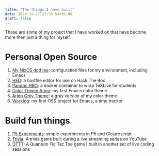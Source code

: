 ```yaml
---
title: "The things I have built"
date: 2024-12-27T13:38:54+01:00
draft: false
---
```


These are some of my project that I have worked on that have become more then just a thing for myself.

# Personal Open Source

1. [My NixOS dotfiles](https://github.com/credmp/nixos-dotfiles): configuration files for my environment, including Emacs
2. [HED](https://github.com/credmp/hed): a hostfile editor for use on Hack The Box
3. [Pandoc HBO](https://github.com/credmp/pandoc-hbo): a docker container to wrap TeXLive for students
4. [Color Theme Arjen](https://github.com/credmp/color-theme-arjen): my first Emacs color theme
5. [Arjen Grey Theme](https://github.com/credmp/arjen-grey-theme): a gray version of my color theme
6. [Worklog](https://github.com/credmp/worklog): my first OSS project for Emacs, a time tracker

# Build fun things

1. [P5 Experiments](https://gitlab.com/buildfunthings/p5-experiments): simple experiments in P5 and Clojurescript
2. [Trivia](https://gitlab.com/buildfunthings/trivia): A trivia game built during a live streaming series on YouTube
3. [QTTT](https://gitlab.com/buildfunthings/qttt): A Quantum Tic Tac Toe game I built in another set of live coding sessions

